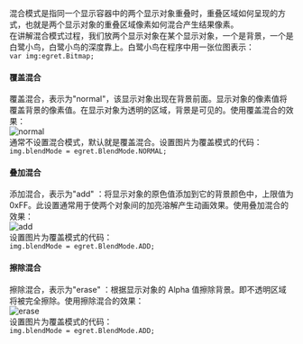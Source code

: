 
混合模式是指同一个显示容器中的两个显示对象重叠时，重叠区域如何呈现的方式，也就是两个显示对象的重叠区域像素如何混合产生结果像素。   
在讲解混合模式过程，我们放两个显示对象在某个显示对象，一个是背景，一个是白鹭小鸟，白鹭小鸟的深度靠上。白鹭小鸟在程序中用一张位图表示：   
```var img:egret.Bitmap;```

#### 覆盖混合      

覆盖混合，表示为"normal"，该显示对象出现在背景前面。显示对象的像素值将覆盖背景的像素值。在显示对象为透明的区域，背景是可见的。使用覆盖混合的效果：     
![normal][]    
通常不设置混合模式，默认就是覆盖混合。设置图片为覆盖模式的代码：    
```img.blendMode = egret.BlendMode.NORMAL;```    


#### 叠加混合   

添加混合，表示为"add" ：将显示对象的原色值添加到它的背景颜色中，上限值为 0xFF。此设置通常用于使两个对象间的加亮溶解产生动画效果。使用叠加混合的效果：    
![add][]    
设置图片为覆盖模式的代码：    
```img.blendMode = egret.BlendMode.ADD;```    

#### 擦除混合   

擦除混合，表示为"erase" ：根据显示对象的 Alpha 值擦除背景。即不透明区域将被完全擦除。使用擦除混合的效果：     
![erase][]    
设置图片为覆盖模式的代码：    
```img.blendMode = egret.BlendMode.ADD;```    


[normal]: normal.png
[add]: add.png
[erase]: erase.png
 
 
 